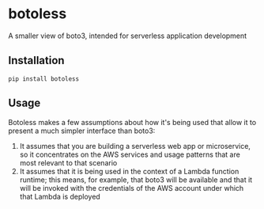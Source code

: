# botoless
A smaller view of boto3, intended for serverless application development

## Installation

```
pip install botoless
```

## Usage

Botoless makes a few assumptions about how it's being used that allow it to present a much simpler interface than boto3:

1. It assumes that you are building a serverless web app or microservice, so it concentrates on the AWS services and usage patterns that are most relevant to that scenario
2. It assumes that it is being used in the context of a Lambda function runtime; this means, for example, that boto3 will be available and that it will be invoked with the credentials of the AWS account under which that Lambda is deployed
